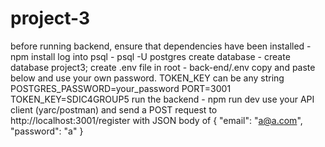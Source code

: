 # project-3

before running backend, ensure that dependencies have been installed - npm install
log into psql - psql -U postgres 
create database - create database project3;
create .env file in root - back-end/.env
copy and paste below and use your own password. TOKEN_KEY can be any string
  POSTGRES_PASSWORD=your_password
  PORT=3001
  TOKEN_KEY=SDIC4GROUP5
run the backend - npm run dev
use your API client (yarc/postman) and send a POST request to http://localhost:3001/register with JSON body of
{
    "email": "a@a.com",
    "password": "a"
}
